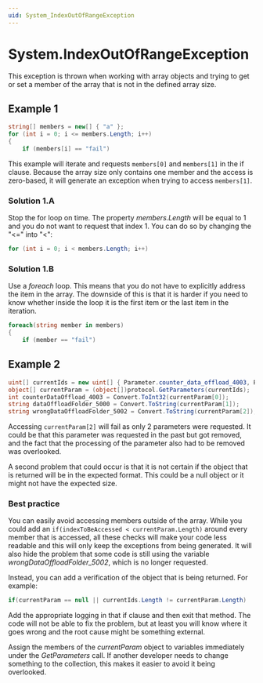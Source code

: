 ```yaml
---
uid: System_IndexOutOfRangeException
---
```


# System.IndexOutOfRangeException

This exception is thrown when working with array objects and trying to get or set a member of the array that is not in the defined array size.

## Example 1

```csharp
string[] members = new[] { "a" };
for (int i = 0; i <= members.Length; i++)
{
    if (members[i] == "fail")
```

This example will iterate and requests `members[0]` and `members[1]` in the if clause. Because the array size only contains one member and the access is zero-based, it will generate an exception when trying to access `members[1]`.

### Solution 1.A

Stop the for loop on time. The property *members.Length* will be equal to 1 and you do not want to request that index 1. You can do so by changing the "<=" into "<":

```csharp
for (int i = 0; i < members.Length; i++)
```

### Solution 1.B

Use a *foreach* loop. This means that you do not have to explicitly address the item in the array. The downside of this is that it is harder if you need to know whether inside the loop it is the first item or the last item in the iteration.

```csharp
foreach(string member in members)
{
    if (member == "fail")
```

## Example 2

```csharp
uint[] currentIds = new uint[] { Parameter.counter_data_offload_4003, Parameter.data_offload_folder_5000 };
object[] currentParam = (object[])protocol.GetParameters(currentIds);
int counterDataOffload_4003 = Convert.ToInt32(currentParam[0]);
string dataOffloadFolder_5000 = Convert.ToString(currentParam[1]);
string wrongDataOffloadFolder_5002 = Convert.ToString(currentParam[2]);
```

Accessing `currentParam[2]` will fail as only 2 parameters were requested. It could be that this parameter was requested in the past but got removed, and the fact that the processing of the parameter also had to be removed was overlooked.

A second problem that could occur is that it is not certain if the object that is returned will be in the expected format. This could be a null object or it might not have the expected size.

### Best practice

You can easily avoid accessing members outside of the array. While you could add an `if(indexToBeAccessed < currentParam.Length)` around every member that is accessed, all these checks will make your code less readable and this will only keep the exceptions from being generated. It will also hide the problem that some code is still using the variable *wrongDataOffloadFolder_5002*, which is no longer requested.

Instead, you can add a verification of the object that is being returned. For example:

```csharp
if(currentParam == null || currentIds.Length != currentParam.Length)
```

Add the appropriate logging in that if clause and then exit that method. The code will not be able to fix the problem, but at least you will know where it goes wrong and the root cause might be something external.

Assign the members of the *currentParam* object to variables immediately under the *GetParameters* call. If another developer needs to change something to the collection, this makes it easier to avoid it being overlooked.
